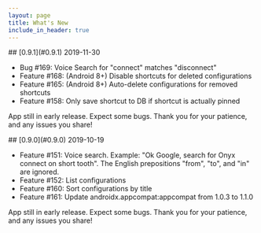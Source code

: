 ```yaml
---
layout: page
title: What's New
include_in_header: true
---
```


<a name="0.9.1" />
## [0.9.1](#0.9.1) 2019-11-30

* Bug #169: Voice Search for "connect" matches "disconnect"
* Feature #168: (Android 8+) Disable shortcuts for deleted configurations
* Feature #165: (Android 8+) Auto-delete configurations for removed shortcuts
* Feature #158: Only save shortcut to DB if shortcut is actually pinned

App still in early release.  Expect some bugs.  Thank you for your patience, and any issues you share!

<a name="0.9.0" />
## [0.9.0](#0.9.0) 2019-10-19

* Feature #151: Voice search. Example: "Ok Google, search for Onyx connect on short tooth". The English prepositions "from", "to", and "in" are ignored.
* Feature #152: List configurations
* Feature #160: Sort configurations by title
* Feature #161: Update androidx.appcompat:appcompat from 1.0.3 to 1.1.0

App still in early release.  Expect some bugs.  Thank you for your patience, and any issues you share!

